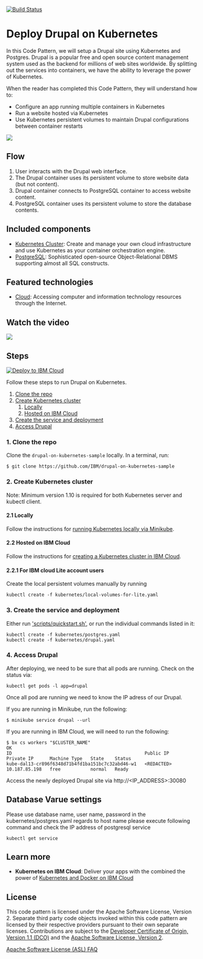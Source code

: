 [![Build Status](https://travis-ci.org/IBM/drupal-on-kubernetes-sample.svg?branch=master)](https://travis-ci.org/IBM/drupal-on-kubernetes-sample)

# Deploy Drupal on Kubernetes

In this Code Pattern, we will setup a Drupal site using Kubernetes and Postgres. Drupal is a popular free and open source content management system used as the backend for millions of web sites worldwide. By splitting out the services into containers, we have the ability to leverage the power of Kubernetes.

When the reader has completed this Code Pattern, they will understand how to:

* Configure an app running multiple containers in Kubernetes
* Run a website hosted via Kubernetes
* Use Kubernetes persistent volumes to maintain Drupal configurations between container restarts

![](images/architecture.png)

## Flow

1. User interacts with the Drupal web interface.
2. The Drupal container uses its persistent volume to store website data (but not content).
3. Drupal container connects to PostgreSQL container to access website content.
4. PostgreSQL container uses its persistent volume to store the database contents.

## Included components

* [Kubernetes Cluster](https://cloud.ibm.com/docs/containers/container_index.html): Create and manage your own cloud infrastructure and use Kubernetes as your container orchestration engine.
* [PostgreSQL](https://www.postgresql.org/): Sophisticated open-source Object-Relational DBMS supporting almost all SQL constructs.

## Featured technologies

* [Cloud](https://developer.ibm.com/depmodels/cloud/): Accessing computer and information technology resources through the Internet.

## Watch the video

[![](https://img.youtube.com/vi/fQY8q6CjU68/0.jpg)](https://youtu.be/fQY8q6CjU68)

## Steps

[![Deploy to IBM Cloud](https://cloud.ibm.com/devops/setup/deploy/button.png)](https://cloud.ibm.com/devops/setup/deploy?repository=https://github.com/IBM/drupal-on-kubernetes-sample)

Follow these steps to run Drupal on Kubernetes.

1. [Clone the repo](#1-clone-the-repo)
2. [Create Kubernetes cluster](#2-create-the-kubernetes-cluster)
   1. [Locally](#2.1-locally)
   2. [Hosted on IBM Cloud](#2.2-hosted-on-ibm-cloud)
3. [Create the service and deployment](#3-create-the-service-and-deployment)
4. [Access Drupal](#4-access-drupal)

### 1. Clone the repo

Clone the `drupal-on-kubernetes-sample` locally. In a terminal, run:

```
$ git clone https://github.com/IBM/drupal-on-kubernetes-sample
```

### 2. Create Kubernetes cluster

Note: Minimum version 1.10 is required for both Kubernetes server and kubectl client.

#### 2.1 Locally

Follow the instructions for [running Kubernetes locally via Minikube](https://kubernetes.io/docs/setup/minikube/).

#### 2.2 Hosted on IBM Cloud
Follow the instructions for [creating a Kubernetes cluster in IBM Cloud](https://cloud.ibm.com/docs/containers/container_index.html#clusters).

#### 2.2.1 For IBM cloud Lite account users
Create the local persistent volumes manually by running

```shell
kubectl create -f kubernetes/local-volumes-for-lite.yaml
```
### 3. Create the service and deployment

Either run ['scripts/quickstart.sh'](scripts/quickstart.sh), or run the individual commands listed in it:

```shell
kubectl create -f kubernetes/postgres.yaml
kubectl create -f kubernetes/drupal.yaml
```

### 4. Access Drupal

After deploying, we need to be sure that all pods are running. Check on the status via:

```shell
kubectl get pods -l app=drupal
```

Once all pod are running we need to know the IP adress of our Drupal.

If you are running in Minikube, run the following:

```shell
$ minikube service drupal --url
```

If you are running in IBM Cloud, we will need to run the following:

```shell
$ bx cs workers "$CLUSTER_NAME"
OK
ID                                                 Public IP        Private IP      Machine Type   State    Status
kube-dal13-cr896f6348d71b4fd1ba151bc7c32abd46-w1   <REDACTED>       10.187.85.198   free           normal   Ready
```

Access the newly deployed Drupal site via http://<IP_ADDRESS>:30080

## Database Varue settings
Please use database name, user name, password in the kubernetes/postgres.yaml
regards to host name please execute following command and check the IP address of postgresql service
```shell
kubectl get service
```

## Learn more

* **Kubernetes on IBM Cloud**: Deliver your apps with the combined the power of [Kubernetes and Docker on IBM Cloud](https://www.ibm.com/cloud/container-service)

## License
This code pattern is licensed under the Apache Software License, Version 2.  Separate third party code objects invoked within this code pattern are licensed by their respective providers pursuant to their own separate licenses. Contributions are subject to the [Developer Certificate of Origin, Version 1.1 (DCO)](https://developercertificate.org/) and the [Apache Software License, Version 2](https://www.apache.org/licenses/LICENSE-2.0.txt).

[Apache Software License (ASL) FAQ](https://www.apache.org/foundation/license-faq.html#WhatDoesItMEAN)
